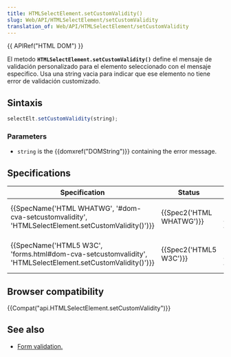 ```yaml
---
title: HTMLSelectElement.setCustomValidity()
slug: Web/API/HTMLSelectElement/setCustomValidity
translation_of: Web/API/HTMLSelectElement/setCustomValidity
---
```

{{ APIRef("HTML DOM") }}

El metodo **`HTMLSelectElement.setCustomValidity()`** define el mensaje de validación personalizado para el elemento seleccionado con el mensaje especifico. Usa una string vacia para indicar que ese elemento no tiene error de validación customizado.

## Sintaxis

```js
selectElt.setCustomValidity(string);
```

### Parameters

- `string` is the {{domxref("DOMString")}} containing the error message.

## Specifications

| Specification                                                                                                                                | Status                           | Comment                                                                |
| -------------------------------------------------------------------------------------------------------------------------------------------- | -------------------------------- | ---------------------------------------------------------------------- |
| {{SpecName('HTML WHATWG', '#dom-cva-setcustomvalidity', 'HTMLSelectElement.setCustomValidity()')}}         | {{Spec2('HTML WHATWG')}} | No change since the latest snapshot, {{SpecName('HTML5 W3C')}}. |
| {{SpecName('HTML5 W3C', 'forms.html#dom-cva-setcustomvalidity', 'HTMLSelectElement.setCustomValidity()')}} | {{Spec2('HTML5 W3C')}}     | Initial definition, snapshot of {{SpecName('HTML WHATWG')}}   |

## Browser compatibility

{{Compat("api.HTMLSelectElement.setCustomValidity")}}

## See also

- [Form validation.](/es/docs/Web/Guide/HTML/HTML5/Constraint_validation)
